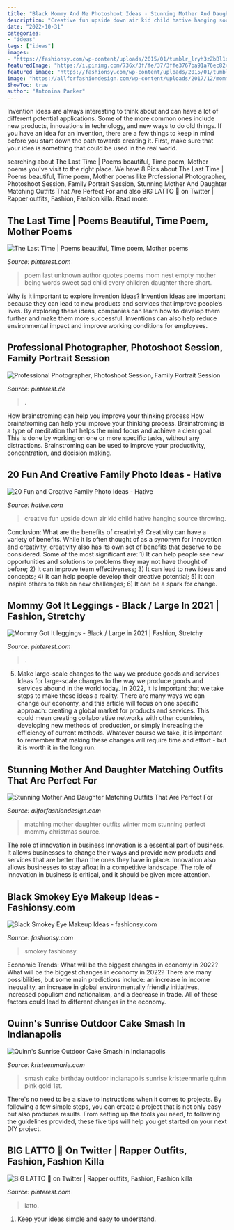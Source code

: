 ```yaml
---
title: "Black Mommy And Me Photoshoot Ideas - Stunning Mother And Daughter Matching Outfits That Are Perfect For"
description: "Creative fun upside down air kid child hative hanging source throwing"
date: "2022-10-31"
categories:
- "ideas"
tags: ["ideas"]
images:
- "https://fashionsy.com/wp-content/uploads/2015/01/tumblr_lryh3zZbBl1qgbxsyo1_1280.jpg"
featuredImage: "https://i.pinimg.com/736x/3f/fe/37/3ffe3767ba91a76ec824c8fca7c14b6b.jpg"
featured_image: "https://fashionsy.com/wp-content/uploads/2015/01/tumblr_lryh3zZbBl1qgbxsyo1_1280.jpg"
image: "https://allforfashiondesign.com/wp-content/uploads/2017/12/mommy-and-me-christmas-dresses-mom-matching-dressesmom-600x901.jpg"
ShowToc: true
author: "Antonina Parker"
---
```



Invention ideas are always interesting to think about and can have a lot of different potential applications. Some of the more common ones include new products, innovations in technology, and new ways to do old things. If you have an idea for an invention, there are a few things to keep in mind before you start down the path towards creating it. First, make sure that your idea is something that could be used in the real world.

	

		
searching about The Last Time | Poems beautiful, Time poem, Mother poems you've visit to the right place. We have 8 Pics about The Last Time | Poems beautiful, Time poem, Mother poems like Professional Photographer, Photoshoot Session, Family Portrait Session, Stunning Mother And Daughter Matching Outfits That Are Perfect For and also BIG LATTO 🎰 on Twitter | Rapper outfits, Fashion, Fashion killa. Read more:
		
    
## The Last Time | Poems Beautiful, Time Poem, Mother Poems

<img loading=lazy src="https://i.pinimg.com/736x/06/47/cb/0647cbfc4fa9ac401a452f1ebbdb3b0f.jpg" onerror="this.onerror=null;this.src='https://tse4.mm.bing.net/th?id=OIP.x7UC2Ub7mrz9wV2lrYX4dAHaKR&amp;pid=15.1';" alt="The Last Time | Poems beautiful, Time poem, Mother poems">

_Source: pinterest.com_

>poem last unknown author quotes poems mom nest empty mother being words sweet sad child every children daughter there short. 

	

Why is it important to explore invention ideas?
Invention ideas are important because they can lead to new products and services that improve people’s lives. By exploring these ideas, companies can learn how to develop them further and make them more successful. Inventions can also help reduce environmental impact and improve working conditions for employees.

    
## Professional Photographer, Photoshoot Session, Family Portrait Session

<img loading=lazy src="https://i.pinimg.com/736x/2d/b8/ab/2db8ab63c8e3c21607e1ad1eb2700f77.jpg" onerror="this.onerror=null;this.src='https://tse4.mm.bing.net/th?id=OIP.EHKpPXnOV5dvgspR2ZutAAHaNK&amp;pid=15.1';" alt="Professional Photographer, Photoshoot Session, Family Portrait Session">

_Source: pinterest.de_

>. 

	

How brainstroming can help you improve your thinking process
How brainstroming can help you improve your thinking process. Brainstroming is a type of meditation that helps the mind focus and achieve a clear goal. This is done by working on one or more specific tasks, without any distractions. Brainstroming can be used to improve your productivity, concentration, and decision making.

    
## 20 Fun And Creative Family Photo Ideas - Hative

<img loading=lazy src="https://hative.com/wp-content/uploads/2014/11/family-photo-ideas/9-fun-creative-family-photo-ideas.jpg" onerror="this.onerror=null;this.src='https://tse2.mm.bing.net/th?id=OIP.gh41BjgM6HvW1Hn8TSz0rwHaLK&amp;pid=15.1';" alt="20 Fun and Creative Family Photo Ideas - Hative">

_Source: hative.com_

>creative fun upside down air kid child hative hanging source throwing. 

	

Conclusion: What are the benefits of creativity?
Creativity can have a variety of benefits. While it is often thought of as a synonym for innovation and creativity, creativity also has its own set of benefits that deserve to be considered. Some of the most significant are: 1) It can help people see new opportunities and solutions to problems they may not have thought of before; 2) It can improve team effectiveness; 3) It can lead to new ideas and concepts; 4) It can help people develop their creative potential; 5) It can inspire others to take on new challenges; 6) It can be a spark for change.

    
## Mommy Got It Leggings - Black / Large In 2021 | Fashion, Stretchy

<img loading=lazy src="https://i.pinimg.com/736x/13/1e/a6/131ea610df8a22c39d7324c054e8ee6e.jpg" onerror="this.onerror=null;this.src='https://tse1.mm.bing.net/th?id=OIP.tAzKEAqty2YtqIweAqih6AHaLH&amp;pid=15.1';" alt="Mommy Got It leggings - Black / Large in 2021 | Fashion, Stretchy">

_Source: pinterest.com_

>. 

	

5) Make large-scale changes to the way we produce goods and services
Ideas for large-scale changes to the way we produce goods and services abound in the world today. In 2022, it is important that we take steps to make these ideas a reality. There are many ways we can change our economy, and this article will focus on one specific approach: creating a global market for products and services. This could mean creating collaborative networks with other countries, developing new methods of production, or simply increasing the efficiency of current methods. Whatever course we take, it is important to remember that making these changes will require time and effort - but it is worth it in the long run.

    
## Stunning Mother And Daughter Matching Outfits That Are Perfect For

<img loading=lazy src="https://allforfashiondesign.com/wp-content/uploads/2017/12/mommy-and-me-christmas-dresses-mom-matching-dressesmom-600x901.jpg" onerror="this.onerror=null;this.src='https://tse3.mm.bing.net/th?id=OIP.fUMXkMVJ692eOcBFmfesTQHaLH&amp;pid=15.1';" alt="Stunning Mother And Daughter Matching Outfits That Are Perfect For">

_Source: allforfashiondesign.com_

>matching mother daughter outfits winter mom stunning perfect mommy christmas source. 

	

The role of innovation in business
Innovation is a essential part of business. It allows businesses to change their ways and provide new products and services that are better than the ones they have in place. Innovation also allows businesses to stay afloat in a competitive landscape. The role of innovation in business is critical, and it should be given more attention.

    
## Black Smokey Eye Makeup Ideas - Fashionsy.com

<img loading=lazy src="https://fashionsy.com/wp-content/uploads/2015/01/tumblr_lryh3zZbBl1qgbxsyo1_1280.jpg" onerror="this.onerror=null;this.src='https://tse2.mm.bing.net/th?id=OIP.daobrq4dgPOZn3oBUtdxhgHaLI&amp;pid=15.1';" alt="Black Smokey Eye Makeup Ideas - fashionsy.com">

_Source: fashionsy.com_

>smokey fashionsy. 

	

Economic Trends: What will be the biggest changes in economy in 2022?
What will be the biggest changes in economy in 2022? There are many possibilities, but some main predictions include: an increase in income inequality, an increase in global environmentally friendly initiatives, increased populism and nationalism, and a decrease in trade. All of these factors could lead to different changes in the economy.

    
## Quinn&#039;s Sunrise Outdoor Cake Smash In Indianapolis

<img loading=lazy src="http://kristeenmarie.com/photography/blog/wp-content/uploads/2016/07/2016-07-17_0006.jpg" onerror="this.onerror=null;this.src='https://tse4.mm.bing.net/th?id=OIP.1xo1GHtbxLyEp0rvloQhogHaLy&amp;pid=15.1';" alt="Quinn&#039;s Sunrise Outdoor Cake Smash in Indianapolis">

_Source: kristeenmarie.com_

>smash cake birthday outdoor indianapolis sunrise kristeenmarie quinn pink gold 1st. 

	

There's no need to be a slave to instructions when it comes to projects. By following a few simple steps, you can create a project that is not only easy but also produces results. From setting up the tools you need, to following the guidelines provided, these five tips will help you get started on your next DIY project.

    
## BIG LATTO 🎰 On Twitter | Rapper Outfits, Fashion, Fashion Killa

<img loading=lazy src="https://i.pinimg.com/736x/3f/fe/37/3ffe3767ba91a76ec824c8fca7c14b6b.jpg" onerror="this.onerror=null;this.src='https://tse1.mm.bing.net/th?id=OIP.uhYoS-GBii6O6yjdMI4r4QHaLH&amp;pid=15.1';" alt="BIG LATTO 🎰 on Twitter | Rapper outfits, Fashion, Fashion killa">

_Source: pinterest.com_

>latto. 

	

1. Keep your ideas simple and easy to understand.

